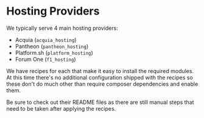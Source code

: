 # Hosting Providers

We typically serve 4 main hosting providers:
- Acquia (`acquia_hosting`)
- Pantheon (`pantheon_hosting`)
- Platform.sh (`platform_hosting`)
- Forum One (`f1_hosting`)

We have recipes for each that make it easy to install the required modules. At this time there's no additional configuration shipped
with the recipes so these don't do much other than require composer dependencies and enable them.

Be sure to check out their README files as there are still manual steps that need to be taken after applying the recipes.
